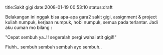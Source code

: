 title:Sakit gigi
date:2008-01-19 00:53:10
status:draft

Belakangan ini nggak bisa apa-apa gara2 sakit gigi, assignment &amp; project kuliah numpuk, kerjaan numpuk, hobi numpuk, semua pada terlantar. Jadi aku cuman mo bilang :

"Cepat sembuh ya..!! segeralah pergi wahai atit gigi!!"

Fiuhh.. sembuh sembuh sembuh ayo sembuh..